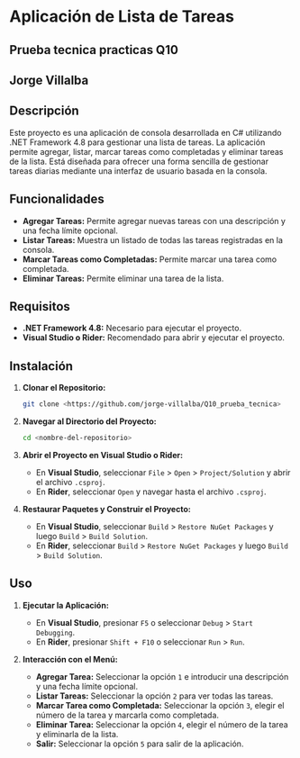 # Aplicación de Lista de Tareas

## Prueba tecnica practicas Q10 
## Jorge Villalba

## Descripción

Este proyecto es una aplicación de consola desarrollada en C# utilizando .NET Framework 4.8 para gestionar una lista de 
tareas. La aplicación permite agregar, listar, marcar tareas como completadas y eliminar tareas de la lista. 
Está diseñada para ofrecer una forma sencilla de gestionar tareas diarias mediante una interfaz de usuario basada en la consola.

## Funcionalidades

- **Agregar Tareas:** Permite agregar nuevas tareas con una descripción y una fecha límite opcional.
- **Listar Tareas:** Muestra un listado de todas las tareas registradas en la consola.
- **Marcar Tareas como Completadas:** Permite marcar una tarea como completada.
- **Eliminar Tareas:** Permite eliminar una tarea de la lista.

## Requisitos

- **.NET Framework 4.8:** Necesario para ejecutar el proyecto.
- **Visual Studio o Rider:** Recomendado para abrir y ejecutar el proyecto.

## Instalación

1. **Clonar el Repositorio:**

    ```bash
    git clone <https://github.com/jorge-villalba/Q10_prueba_tecnica>
    ```

2. **Navegar al Directorio del Proyecto:**

    ```bash
    cd <nombre-del-repositorio>
    ```

3. **Abrir el Proyecto en Visual Studio o Rider:**

    - En **Visual Studio**, seleccionar `File` > `Open` > `Project/Solution` y abrir el archivo `.csproj`.
    - En **Rider**, seleccionar `Open` y navegar hasta el archivo `.csproj`.

4. **Restaurar Paquetes y Construir el Proyecto:**

    - En **Visual Studio**, seleccionar `Build` > `Restore NuGet Packages` y luego `Build` > `Build Solution`.
    - En **Rider**, seleccionar `Build` > `Restore NuGet Packages` y luego `Build` > `Build Solution`.

## Uso

1. **Ejecutar la Aplicación:**

    - En **Visual Studio**, presionar `F5` o seleccionar `Debug` > `Start Debugging`.
    - En **Rider**, presionar `Shift + F10` o seleccionar `Run` > `Run`.

2. **Interacción con el Menú:**

    - **Agregar Tarea:** Seleccionar la opción `1` e introducir una descripción y una fecha límite opcional.
    - **Listar Tareas:** Seleccionar la opción `2` para ver todas las tareas.
    - **Marcar Tarea como Completada:** Seleccionar la opción `3`, elegir el número de la tarea y marcarla como completada.
    - **Eliminar Tarea:** Seleccionar la opción `4`, elegir el número de la tarea y eliminarla de la lista.
    - **Salir:** Seleccionar la opción `5` para salir de la aplicación.

